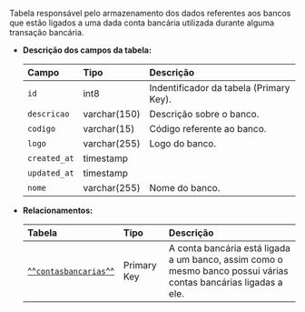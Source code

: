 Tabela responsável pelo armazenamento dos dados referentes aos bancos que estão ligados a uma dada conta bancária utilizada durante alguma transação bancária.

- **Descrição dos campos da tabela:**

  | Campo        | Tipo         | Descrição                               |
  | :----------- | :----------- | :-------------------------------------- |
  | `id`         | int8         | Indentificador da tabela (Primary Key). |
  | `descricao`  | varchar(150) | Descrição sobre o banco.                |
  | `codigo`     | varchar(15)  | Código referente ao banco.              |
  | `logo`       | varchar(255) | Logo do banco.                          |
  | `created_at` | timestamp    |                                         |
  | `updated_at` | timestamp    |                                         |
  | `nome`       | varchar(255) | Nome do banco.                          |

- **Relacionamentos:**

  | Tabela                                    | Tipo        | Descrição                          |
  | :---------------------------------------- | :---------- | :----------------------------------|
  | [^^`contasbancarias`^^](#contasbancarias) | Primary Key | A conta bancária está ligada a um banco, assim como o mesmo banco possui várias contas bancárias ligadas a ele. |